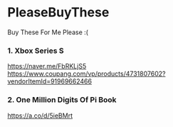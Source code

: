 # PleaseBuyThese
Buy These For Me Please :(

### 1. Xbox Series S
https://naver.me/FbRKLjS5
https://www.coupang.com/vp/products/4731807602?vendorItemId=91969662466

### 2. One Million Digits Of Pi Book
https://a.co/d/5ieBMrt




